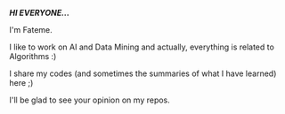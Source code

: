 _**HI EVERYONE...**_

I'm Fateme.

I like to work on AI and Data Mining and actually, everything is related to Algorithms :)

I share my codes (and sometimes the summaries of what I have learned) here ;)

I'll be glad to see your opinion on my repos.
